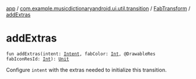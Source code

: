 [app](../../index.md) / [com.example.musicdictionaryandroid.ui.util.transition](../index.md) / [FabTransform](index.md) / [addExtras](./add-extras.md)

# addExtras

`fun addExtras(intent: `[`Intent`](https://developer.android.com/reference/android/content/Intent.html)`, fabColor: `[`Int`](https://kotlinlang.org/api/latest/jvm/stdlib/kotlin/-int/index.html)`, @DrawableRes fabIconResId: `[`Int`](https://kotlinlang.org/api/latest/jvm/stdlib/kotlin/-int/index.html)`): `[`Unit`](https://kotlinlang.org/api/latest/jvm/stdlib/kotlin/-unit/index.html)

Configure `intent` with the extras needed to initialize this transition.


